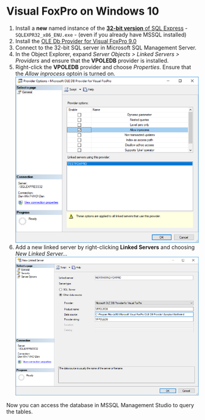 # Visual FoxPro on Windows 10


1. Install a **new** named instance of the [**32-bit version** of SQL Express](https://www.microsoft.com/en-au/download/details.aspx?id=29062) - `SQLEXPR32_x86_ENU.exe` - (even if you already have MSSQL installed)
1. Install the [OLE Db Provider for Visual FoxPro 9.0](https://www.microsoft.com/en-us/download/details.aspx?id=14839)
1. Connect to the 32-bit SQL server in Microsoft SQL Management Server.
1. In the Object Explorer, expand *Server Objects > Linked Servers > Providers* and ensure that the **VPOLEDB** provider is installed.
1. Right-click the **VPOLEDB** provider and choose *Properties*. Ensure that the *Allow inprocess* optoin is turned on.
  ![](vfpoledb-properties.png)
1. Add a new linked server by right-clicking **Linked Servers** and choosing *New Linked Server...*
  ![](NewLinkedServer.png)

Now you can access the database in MSSQL Management Studio to query the tables.

